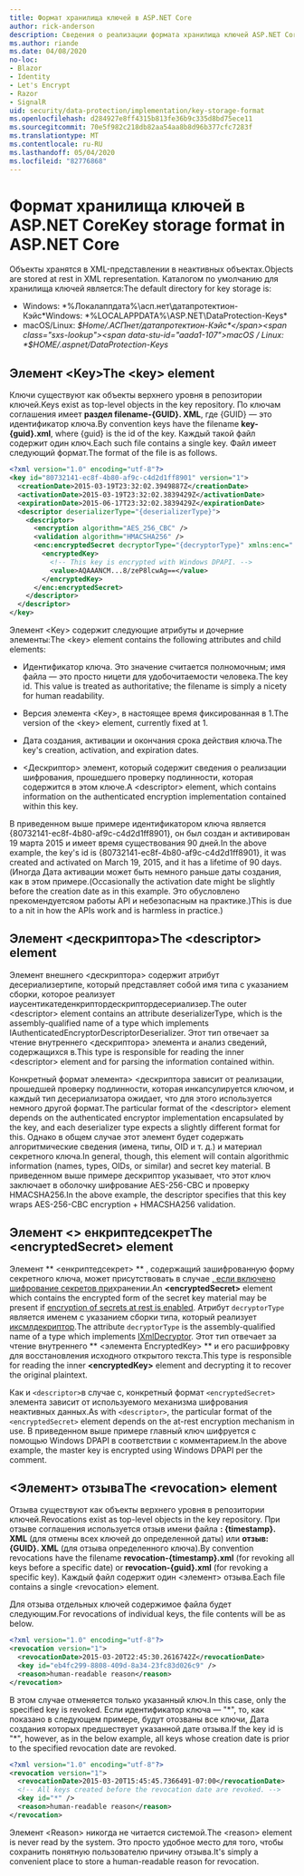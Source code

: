 ```yaml
---
title: Формат хранилища ключей в ASP.NET Core
author: rick-anderson
description: Сведения о реализации формата хранилища ключей ASP.NET Core Data Protection.
ms.author: riande
ms.date: 04/08/2020
no-loc:
- Blazor
- Identity
- Let's Encrypt
- Razor
- SignalR
uid: security/data-protection/implementation/key-storage-format
ms.openlocfilehash: d284927e8ff4315b813fe36b9c335d8bd75ece11
ms.sourcegitcommit: 70e5f982c218db82aa54aa8b8d96b377cfc7283f
ms.translationtype: MT
ms.contentlocale: ru-RU
ms.lasthandoff: 05/04/2020
ms.locfileid: "82776868"
---
```

# <a name="key-storage-format-in-aspnet-core"></a><span data-ttu-id="aada1-103">Формат хранилища ключей в ASP.NET Core</span><span class="sxs-lookup"><span data-stu-id="aada1-103">Key storage format in ASP.NET Core</span></span>

<a name="data-protection-implementation-key-storage-format"></a>

<span data-ttu-id="aada1-104">Объекты хранятся в XML-представлении в неактивных объектах.</span><span class="sxs-lookup"><span data-stu-id="aada1-104">Objects are stored at rest in XML representation.</span></span> <span data-ttu-id="aada1-105">Каталогом по умолчанию для хранилища ключей является:</span><span class="sxs-lookup"><span data-stu-id="aada1-105">The default directory for key storage is:</span></span>

* <span data-ttu-id="aada1-106">Windows: \*%Локалаппдата%\асп.нет\датапротектион-Кэйс\*</span><span class="sxs-lookup"><span data-stu-id="aada1-106">Windows: \*%LOCALAPPDATA%\ASP.NET\DataProtection-Keys\*</span></span>
* <span data-ttu-id="aada1-107">macOS/Linux: *$Home/.АСПнет/датапротектион-Кэйс*</span><span class="sxs-lookup"><span data-stu-id="aada1-107">macOS / Linux: *$HOME/.aspnet/DataProtection-Keys*</span></span>

## <a name="the-key-element"></a><span data-ttu-id="aada1-108">Элемент \<Key></span><span class="sxs-lookup"><span data-stu-id="aada1-108">The \<key> element</span></span>

<span data-ttu-id="aada1-109">Ключи существуют как объекты верхнего уровня в репозитории ключей.</span><span class="sxs-lookup"><span data-stu-id="aada1-109">Keys exist as top-level objects in the key repository.</span></span> <span data-ttu-id="aada1-110">По ключам соглашения имеет **раздел filename-{GUID}. XML**, где {GUID} — это идентификатор ключа.</span><span class="sxs-lookup"><span data-stu-id="aada1-110">By convention keys have the filename **key-{guid}.xml**, where {guid} is the id of the key.</span></span> <span data-ttu-id="aada1-111">Каждый такой файл содержит один ключ.</span><span class="sxs-lookup"><span data-stu-id="aada1-111">Each such file contains a single key.</span></span> <span data-ttu-id="aada1-112">Файл имеет следующий формат.</span><span class="sxs-lookup"><span data-stu-id="aada1-112">The format of the file is as follows.</span></span>

```xml
<?xml version="1.0" encoding="utf-8"?>
<key id="80732141-ec8f-4b80-af9c-c4d2d1ff8901" version="1">
  <creationDate>2015-03-19T23:32:02.3949887Z</creationDate>
  <activationDate>2015-03-19T23:32:02.3839429Z</activationDate>
  <expirationDate>2015-06-17T23:32:02.3839429Z</expirationDate>
  <descriptor deserializerType="{deserializerType}">
    <descriptor>
      <encryption algorithm="AES_256_CBC" />
      <validation algorithm="HMACSHA256" />
      <enc:encryptedSecret decryptorType="{decryptorType}" xmlns:enc="...">
        <encryptedKey>
          <!-- This key is encrypted with Windows DPAPI. -->
          <value>AQAAANCM...8/zeP8lcwAg==</value>
        </encryptedKey>
      </enc:encryptedSecret>
    </descriptor>
  </descriptor>
</key>
```

<span data-ttu-id="aada1-113">Элемент \<Key> содержит следующие атрибуты и дочерние элементы:</span><span class="sxs-lookup"><span data-stu-id="aada1-113">The \<key> element contains the following attributes and child elements:</span></span>

* <span data-ttu-id="aada1-114">Идентификатор ключа. Это значение считается полномочным; имя файла — это просто ницети для удобочитаемости человека.</span><span class="sxs-lookup"><span data-stu-id="aada1-114">The key id. This value is treated as authoritative; the filename is simply a nicety for human readability.</span></span>

* <span data-ttu-id="aada1-115">Версия элемента \<Key>, в настоящее время фиксированная в 1.</span><span class="sxs-lookup"><span data-stu-id="aada1-115">The version of the \<key> element, currently fixed at 1.</span></span>

* <span data-ttu-id="aada1-116">Дата создания, активации и окончания срока действия ключа.</span><span class="sxs-lookup"><span data-stu-id="aada1-116">The key's creation, activation, and expiration dates.</span></span>

* <span data-ttu-id="aada1-117">\<Дескриптор> элемент, который содержит сведения о реализации шифрования, прошедшего проверку подлинности, которая содержится в этом ключе.</span><span class="sxs-lookup"><span data-stu-id="aada1-117">A \<descriptor> element, which contains information on the authenticated encryption implementation contained within this key.</span></span>

<span data-ttu-id="aada1-118">В приведенном выше примере идентификатором ключа является {80732141-ec8f-4b80-af9c-c4d2d1ff8901}, он был создан и активирован 19 марта 2015 и имеет время существования 90 дней.</span><span class="sxs-lookup"><span data-stu-id="aada1-118">In the above example, the key's id is {80732141-ec8f-4b80-af9c-c4d2d1ff8901}, it was created and activated on March 19, 2015, and it has a lifetime of 90 days.</span></span> <span data-ttu-id="aada1-119">(Иногда Дата активации может быть немного раньше даты создания, как в этом примере.</span><span class="sxs-lookup"><span data-stu-id="aada1-119">(Occasionally the activation date might be slightly before the creation date as in this example.</span></span> <span data-ttu-id="aada1-120">Это обусловлено nрекомендуетсяом работы API и небезопасным на практике.)</span><span class="sxs-lookup"><span data-stu-id="aada1-120">This is due to a nit in how the APIs work and is harmless in practice.)</span></span>

## <a name="the-descriptor-element"></a><span data-ttu-id="aada1-121">Элемент \<дескриптора></span><span class="sxs-lookup"><span data-stu-id="aada1-121">The \<descriptor> element</span></span>

<span data-ttu-id="aada1-122">Элемент внешнего \<дескриптора> содержит атрибут десериализертипе, который представляет собой имя типа с указанием сборки, которое реализует иаусентикатеденкриптордескриптордесериализер.</span><span class="sxs-lookup"><span data-stu-id="aada1-122">The outer \<descriptor> element contains an attribute deserializerType, which is the assembly-qualified name of a type which implements IAuthenticatedEncryptorDescriptorDeserializer.</span></span> <span data-ttu-id="aada1-123">Этот тип отвечает за чтение внутреннего \<дескриптора> элемента и анализ сведений, содержащихся в.</span><span class="sxs-lookup"><span data-stu-id="aada1-123">This type is responsible for reading the inner \<descriptor> element and for parsing the information contained within.</span></span>

<span data-ttu-id="aada1-124">Конкретный формат элемента> \<дескриптора зависит от реализации, прошедшей проверку подлинности, которая инкапсулируется ключом, и каждый тип десериализатора ожидает, что для этого используется немного другой формат.</span><span class="sxs-lookup"><span data-stu-id="aada1-124">The particular format of the \<descriptor> element depends on the authenticated encryptor implementation encapsulated by the key, and each deserializer type expects a slightly different format for this.</span></span> <span data-ttu-id="aada1-125">Однако в общем случае этот элемент будет содержать алгоритмические сведения (имена, типы, OID и т. д.) и материал секретного ключа.</span><span class="sxs-lookup"><span data-stu-id="aada1-125">In general, though, this element will contain algorithmic information (names, types, OIDs, or similar) and secret key material.</span></span> <span data-ttu-id="aada1-126">В приведенном выше примере дескриптор указывает, что этот ключ заключает в оболочку шифрование AES-256-CBC и проверку HMACSHA256.</span><span class="sxs-lookup"><span data-stu-id="aada1-126">In the above example, the descriptor specifies that this key wraps AES-256-CBC encryption + HMACSHA256 validation.</span></span>

## <a name="the-encryptedsecret-element"></a><span data-ttu-id="aada1-127">Элемент \<> енкриптедсекрет</span><span class="sxs-lookup"><span data-stu-id="aada1-127">The \<encryptedSecret> element</span></span>

<span data-ttu-id="aada1-128">Элемент \*\* &lt;енкриптедсекрет&gt; \*\* , содержащий зашифрованную форму секретного ключа, может присутствовать в случае [, если включено шифрование секретов при](xref:security/data-protection/implementation/key-encryption-at-rest)хранении.</span><span class="sxs-lookup"><span data-stu-id="aada1-128">An **&lt;encryptedSecret&gt;** element which contains the encrypted form of the secret key material may be present if [encryption of secrets at rest is enabled](xref:security/data-protection/implementation/key-encryption-at-rest).</span></span> <span data-ttu-id="aada1-129">Атрибут `decryptorType` является именем с указанием сборки типа, который реализует [иксмлдекриптор](/dotnet/api/microsoft.aspnetcore.dataprotection.xmlencryption.ixmldecryptor).</span><span class="sxs-lookup"><span data-stu-id="aada1-129">The attribute `decryptorType` is the assembly-qualified name of a type which implements [IXmlDecryptor](/dotnet/api/microsoft.aspnetcore.dataprotection.xmlencryption.ixmldecryptor).</span></span> <span data-ttu-id="aada1-130">Этот тип отвечает за чтение внутреннего \*\* &lt;элемента EncryptedKey&gt; \*\* и его расшифровку для восстановления исходного открытого текста.</span><span class="sxs-lookup"><span data-stu-id="aada1-130">This type is responsible for reading the inner **&lt;encryptedKey&gt;** element and decrypting it to recover the original plaintext.</span></span>

<span data-ttu-id="aada1-131">Как и `<descriptor>`в случае с, конкретный формат `<encryptedSecret>` элемента зависит от используемого механизма шифрования неактивных данных.</span><span class="sxs-lookup"><span data-stu-id="aada1-131">As with `<descriptor>`, the particular format of the `<encryptedSecret>` element depends on the at-rest encryption mechanism in use.</span></span> <span data-ttu-id="aada1-132">В приведенном выше примере главный ключ шифруется с помощью Windows DPAPI в соответствии с комментарием.</span><span class="sxs-lookup"><span data-stu-id="aada1-132">In the above example, the master key is encrypted using Windows DPAPI per the comment.</span></span>

## <a name="the-revocation-element"></a><span data-ttu-id="aada1-133">\<Элемент> отзыва</span><span class="sxs-lookup"><span data-stu-id="aada1-133">The \<revocation> element</span></span>

<span data-ttu-id="aada1-134">Отзыва существуют как объекты верхнего уровня в репозитории ключей.</span><span class="sxs-lookup"><span data-stu-id="aada1-134">Revocations exist as top-level objects in the key repository.</span></span> <span data-ttu-id="aada1-135">При отзыве соглашения используется отзыв имени файла **: {timestamp}. XML** (для отмены всех ключей до определенной даты) или **отзыв: {GUID}. XML** (для отзыва определенного ключа).</span><span class="sxs-lookup"><span data-stu-id="aada1-135">By convention revocations have the filename **revocation-{timestamp}.xml** (for revoking all keys before a specific date) or **revocation-{guid}.xml** (for revoking a specific key).</span></span> <span data-ttu-id="aada1-136">Каждый файл содержит один \<элемент> отзыва.</span><span class="sxs-lookup"><span data-stu-id="aada1-136">Each file contains a single \<revocation> element.</span></span>

<span data-ttu-id="aada1-137">Для отзыва отдельных ключей содержимое файла будет следующим.</span><span class="sxs-lookup"><span data-stu-id="aada1-137">For revocations of individual keys, the file contents will be as below.</span></span>

```xml
<?xml version="1.0" encoding="utf-8"?>
<revocation version="1">
  <revocationDate>2015-03-20T22:45:30.2616742Z</revocationDate>
  <key id="eb4fc299-8808-409d-8a34-23fc83d026c9" />
  <reason>human-readable reason</reason>
</revocation>
```

<span data-ttu-id="aada1-138">В этом случае отменяется только указанный ключ.</span><span class="sxs-lookup"><span data-stu-id="aada1-138">In this case, only the specified key is revoked.</span></span> <span data-ttu-id="aada1-139">Если идентификатор ключа — "\*", то, как показано в следующем примере, будут отозваны все ключи, Дата создания которых предшествует указанной дате отзыва.</span><span class="sxs-lookup"><span data-stu-id="aada1-139">If the key id is "\*", however, as in the below example, all keys whose creation date is prior to the specified revocation date are revoked.</span></span>

```xml
<?xml version="1.0" encoding="utf-8"?>
<revocation version="1">
  <revocationDate>2015-03-20T15:45:45.7366491-07:00</revocationDate>
  <!-- All keys created before the revocation date are revoked. -->
  <key id="*" />
  <reason>human-readable reason</reason>
</revocation>
```

<span data-ttu-id="aada1-140">Элемент \<Reason> никогда не читается системой.</span><span class="sxs-lookup"><span data-stu-id="aada1-140">The \<reason> element is never read by the system.</span></span> <span data-ttu-id="aada1-141">Это просто удобное место для того, чтобы сохранить понятную пользователю причину отзыва.</span><span class="sxs-lookup"><span data-stu-id="aada1-141">It's simply a convenient place to store a human-readable reason for revocation.</span></span>
